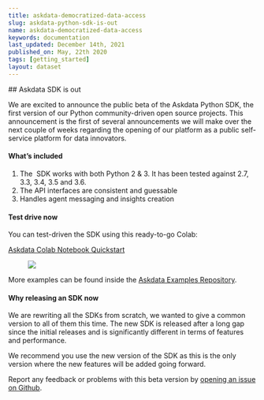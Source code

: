 ```yaml
---
title: askdata-democratized-data-access
slug: askdata-python-sdk-is-out
name: askdata-democratized-data-access
keywords: documentation
last_updated: December 14th, 2021
published_on: May, 22th 2020
tags: [getting_started]
layout: dataset
---
```


## Askdata SDK is out

<p>We are excited to announce the public beta of the Askdata Python SDK, the first version of our Python community-driven open source projects. This announcement is the first of several announcements we will make over the next couple of weeks regarding the opening of our platform as a public self-service platform for data innovators.</p>

#### What’s included

<ol><li>The &nbsp;SDK works with both Python 2 &amp; 3. It has been tested against 2.7, 3.3, 3.4, 3.5 and 3.6.</li><li>The API interfaces are consistent and guessable</li>

<li>Handles agent messaging and insights creation</li></ol>

#### Test drive now

<p>You can test-driven the SDK using this ready-to-go Colab: 

<a href="https://colab.research.google.com/github/AskdataInc/askdata-examples/blob/master/notebooks/Askdata%20-%20Quickstart.ipynb">Askdata Colab Notebook Quickstart</a></p><figure class="w-richtext-figure-type-image w-richtext-align-normal">

  <a href="https://colab.research.google.com/github/AskdataInc/askdata-examples/blob/master/notebooks/Askdata%20-%20Quickstart.ipynb" target="_blank">

  <div>

<img src="https://uploads-ssl.webflow.com/5dff758010bfa7356f98e395/5ec7c228ad11d9d560e6e76c_colab.svg"></div></a></figure><p>More examples can be found inside the <a href="https://github.com/AskdataHQ/askdata-examples">Askdata Examples Repository</a>.</p>

#### Why releasing an&nbsp;SDK&nbsp;now

<p>We are rewriting all the SDKs from scratch, we wanted to give a common version to all of them this time. The new SDK is released after a long gap since the initial releases and is significantly different in terms of features and performance.</p><p>We recommend you use the new version of the SDK as this is the only version where the new features will be added going forward. </p><p>Report any feedback or problems with this beta version by <a href="https://github.com/AskdataHQ/askdata-api-python-client/issues">opening an issue on Github</a>.</p>

  